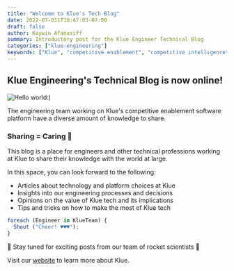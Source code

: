 ```yaml
---
title: "Welcome to Klue's Tech Blog"
date: 2022-07-011T10:47:03-07:00
draft: false
author: Kaywin Afanasiff
summary: Introductory post for the Klue Engineer Technical Blog
categories: ["klue-engineering"]
keywords: ["Klue", "competitive enablement", "competitive intelligence", "engineering", "tech", "blog", "welcome", "hello world"]
---
```

## Klue Engineering's Technical Blog is now online!

![Hello world:)](welcome.png)

The engineering team working on Klue's competitive enablement software platform have a diverse amount of knowledge to share.

### Sharing = Caring 🌈

This blog is a place for engineers and other technical professions working at Klue to share their knowledge with the world at large.

In this space, you can look forward to the following:

-   Articles about technology and platform choices at Klue
-   Insights into our engineering processes and decisions
-   Opinions on the value of Klue tech and its implications
-   Tips and tricks on how to make the most of Klue tech

```javascript
foreach (Engineer in KlueTeam) {
  Shout ("Cheer! ♥♥♥");
}
```

📡 Stay tuned for exciting posts from our team of rocket scientists 🚀

Visit our [<u>website</u>](https://klue.com/) to learn more about Klue.
